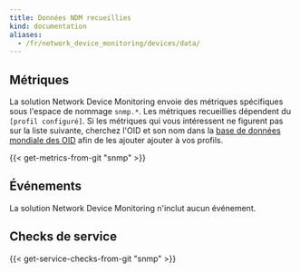 ```yaml
---
title: Données NDM recueillies
kind: documentation
aliases:
  - /fr/network_device_monitoring/devices/data/
---
```

## Métriques

La solution Network Device Monitoring envoie des métriques spécifiques sous l'espace de nommage `snmp.*`. Les métriques recueillies dépendent du `[profil configuré]`.
Si les métriques qui vous intéressent ne figurent pas sur la liste suivante, cherchez l'OID et son nom dans la [base de données mondiale des OID][1] afin de les ajouter ajouter à vos profils.

{{< get-metrics-from-git "snmp" >}}

## Événements

La solution Network Device Monitoring n'inclut aucun événement.

## Checks de service

{{< get-service-checks-from-git "snmp" >}}

[1]: http://oidref.com
